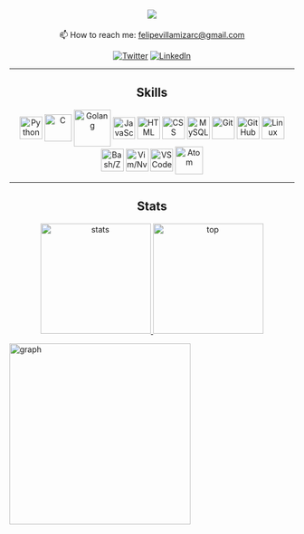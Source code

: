 <div align=center>
  
   # <img src="http://readme-typing-svg.herokuapp.com/?size=30&color=FBD1D1&center=true&vCenter=true&lines=%3Ewhoami;I'm+Felipe" />
  
   📫 How to reach me: felipevillamizarc@gmail.com 
  
  <p> <!--<a href="https://github.com/thmsgbrt" target="_blank"><img alt="Github" src="https://img.shields.io/badge/GitHub-%2312100E.svg?&style=for-the-badge&logo=Github&logoColor=white" /></a>--> <a href="https://twitter.com/felipevcc_" target="_blank"><img alt="Twitter" src="https://img.shields.io/badge/twitter-%231DA1F2.svg?&style=for-the-badge&logo=twitter&logoColor=white" /></a> <a href="https://www.linkedin.com/in/felipevc" target="_blank"><img alt="LinkedIn" src="https://img.shields.io/badge/linkedin-%230077B5.svg?&style=for-the-badge&logo=linkedin&logoColor=white" /></a> <!--<a href="https://medium.com/@th.guibert" target="_blank"><img alt="Medium" src="https://img.shields.io/badge/medium-%2312100E.svg?&style=for-the-badge&logo=medium&logoColor=white" /></a>-->
</p>
  <hr>
 
  ## Skills 
  
  <img src='https://store-images.s-microsoft.com/image/apps.37972.13510798882847238.aaaa73f1-0fc5-480b-8619-538d563b087a.494567bd-9177-4350-b15c-f9b823cb508c?mode=scale&q=90&h=300&w=300' alt='Python' height='40' title='Python' align=center>  
  <img src='https://i.imgur.com/nKdjIpx.png' alt='C' height='48' title='C' align=center>
  <img src='https://blog.karmacomputing.co.uk/content/images/size/w2000/2019/03/learning-go-basics.png' alt='Golang' height='65' title='Golang' align=center>
  <img src='https://upload.wikimedia.org/wikipedia/commons/thumb/9/99/Unofficial_JavaScript_logo_2.svg/1200px-Unofficial_JavaScript_logo_2.svg.png' alt='JavaScript' height='39' title='JavaScript' align=center>
  <img src='https://user-images.githubusercontent.com/95534180/151720587-570c5152-474a-49d3-8ea5-96a7221ae58d.png' alt='HTML' height='40' title='HTML' align=center>  
  <img src='https://user-images.githubusercontent.com/95534180/151720575-1fc9a4d1-b778-404d-a301-4397a6d7581a.png' alt='CSS' height='40' title='CSS' align=center> 
  <img src='https://cdn-icons-png.flaticon.com/512/5968/5968313.png' alt='MySQL' height='40' title='MySQL' align=center> 
  <img src='https://www.innerzaurus.com/wp-content/uploads/2020/08/Logo-de-Git.png' alt='Git' height='40' title='Git' align=center> 
  <img src='https://user-images.githubusercontent.com/95534180/151719595-5d78132b-50c0-4aa7-a776-1b9307b460a7.png' alt='GitHub' height='40' title='GitHub' align=center> 
  <img src='https://user-images.githubusercontent.com/95534180/151721380-8da7f395-0c5a-45d6-85fd-0935df99542d.png' alt='Linux' height='40' title='Linux' align=center>   
  <img src='https://community.infoblox.com/t5/image/serverpage/image-id/2195iA290BF7E3BA6064D/image-size/large/is-moderation-mode/true?v=v2&px=999' alt='Bash/Zsh' height='40' title='Bash/Zsh' align=center> 
  <img src='https://upload.wikimedia.org/wikipedia/commons/thumb/9/9f/Vimlogo.svg/544px-Vimlogo.svg.png' alt='Vim/Nvim' height='40' title='Vim/Nvim' align=center>
  <img src='https://upload.wikimedia.org/wikipedia/commons/9/9a/Visual_Studio_Code_1.35_icon.svg' alt='VSCode' height='40' title='VSCode' align=center>
  <img src='https://upload.wikimedia.org/wikipedia/commons/thumb/8/84/Breezeicons-apps-48-atom.svg/2048px-Breezeicons-apps-48-atom.svg.png' alt='Atom' width='49' title='Atom' align=center>
  <hr>

  ## Stats
</div>
<p align=center> 
  <a href="https://github.com/felipevcc">
    <img height="195" src="https://github-readme-stats.vercel.app/api?username=felipevcc&show_icons=true&bg_color=282A36&text_color=D9E0EE&icon_color=FBD1D1&title_color=FBD1D1&border_color=676871" alt="stats" />
    <img height="195" src="https://github-readme-stats.vercel.app/api/top-langs?username=felipevcc&show_icons=true&locale=en&layout=compact&bg_color=282A36&text_color=D9E0EE&title_color=FBD1D1&border_color=676871" alt="top" />
  </a>
</p>
  <img height="320" src="https://activity-graph.herokuapp.com/graph?username=felipevcc&hide_border=false&bg_color=282A36&color=FBD1D1&line=FBD1D1&point=FBD1D1" alt="graph" />


